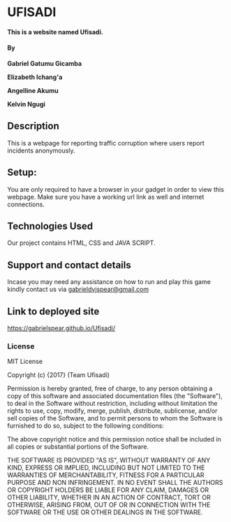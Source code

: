 # UFISADI

#### This is a website named Ufisadi.

#### By
**Gabriel Gatumu Gicamba**

**Elizabeth Ichang'a**

**Angelline Akumu**

**Kelvin Ngugi**

## Description

This is a webpage for reporting traffic corruption where users report incidents anonymously.

## Setup:

You are only required to have a browser in your gadget in order to view this webpage. Make sure you have a working url link as well and internet connections.


## Technologies Used

Our project contains HTML, CSS and JAVA SCRIPT.

## Support and contact details

Incase you may need any assistance on how to run and play this game kindly contact us via gabrieldvjspear@gmail.com

## Link to deployed site
https://gabrielspear.github.io/Ufisadi/

### License

MIT License

Copyright (c) {2017} (Team Ufisadi)

Permission is hereby granted, free of charge, to any person obtaining a copy
of this software and associated documentation files (the "Software"), to deal
in the Software without restriction, including without limitation the rights
to use, copy, modify, merge, publish, distribute, sublicense, and/or sell
copies of the Software, and to permit persons to whom the Software is
furnished to do so, subject to the following conditions:

The above copyright notice and this permission notice shall be included in all
copies or substantial portions of the Software.

THE SOFTWARE IS PROVIDED "AS IS", WITHOUT WARRANTY OF ANY KIND, EXPRESS OR
IMPLIED, INCLUDING BUT NOT LIMITED TO THE WARRANTIES OF MERCHANTABILITY,
FITNESS FOR A PARTICULAR PURPOSE AND NON INFRINGEMENT. IN NO EVENT SHALL THE
AUTHORS OR COPYRIGHT HOLDERS BE LIABLE FOR ANY CLAIM, DAMAGES OR OTHER
LIABILITY, WHETHER IN AN ACTION OF CONTRACT, TORT OR OTHERWISE, ARISING FROM,
OUT OF OR IN CONNECTION WITH THE SOFTWARE OR THE USE OR OTHER DEALINGS IN THE
SOFTWARE.
